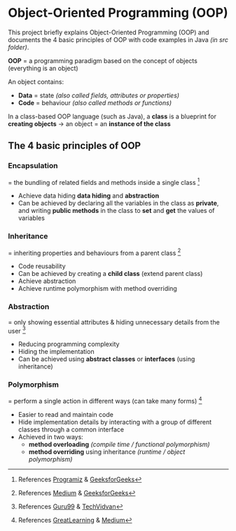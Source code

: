 # Object-Oriented Programming (OOP)

This project briefly explains Object-Oriented Programming (OOP) and documents the 4 basic principles of OOP with code examples in Java *(in src folder)*.

**OOP** = a programming paradigm based on the concept of objects (everything is an object)

An object contains:

- **Data** = state *(also called fields, attributes or properties)*
- **Code** = behaviour *(also called methods or functions)*

In a class-based OOP language (such as Java), a **class** is a blueprint for **creating objects** -> an object = an **instance of the class**

## The 4 basic principles of OOP

### Encapsulation

= the bundling of related fields and methods inside a single class [^1]

- Achieve data hiding **data hiding** and **abstraction**
- Can be achieved by declaring all the variables in the class as **private**, and writing **public methods** in the class to **set** and **get** the values of variables

### Inheritance

= inheriting properties and behaviours from a parent class [^2]

- Code reusability
- Can be achieved by creating a **child class** (extend parent class)
- Achieve abstraction
- Achieve runtime polymorphism with method overriding

### Abstraction

= only showing essential attributes & hiding unnecessary details from the user [^3]

- Reducing programming complexity
- Hiding the implementation
- Can be achieved using **abstract classes** or **interfaces** (using inheritance)

### Polymorphism

= perform a single action in different ways (can take many forms) [^4]

- Easier to read and maintain code
- Hide implementation details by interacting with a group of different classes through a common interface
- Achieved in two ways:
  - **method overloading** *(compile time / functional polymorphism)* 
  - **method overriding** using inheritance *(runtime / object polymorphism)*

[^1]: References [Programiz](https://www.programiz.com/java-programming/encapsulation) & [GeeksforGeeks](https://www.geeksforgeeks.org/encapsulation-in-java/)

[^2]: References [Medium](https://medium.com/@andrewkoenigbautista/inheritance-in-object-oriented-programming-d8808bca5021) & [GeeksforGeeks](https://www.geeksforgeeks.org/inheritance-in-java/)

[^3]: References [Guru99](https://www.guru99.com/java-data-abstraction.html) & [TechVidvan](https://techvidvan.com/tutorials/abstraction-in-java/)

[^4]: References [GreatLearning](https://www.mygreatlearning.com/blog/polymorphism-in-java/) & [Medium](https://betterprogramming.pub/everything-you-need-to-know-about-polymorphism-7a7976ca8987)
